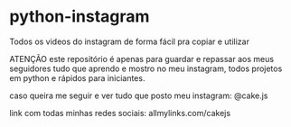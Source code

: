 # python-instagram
Todos os videos do instagram de forma fácil pra copiar e utilizar

ATENÇÃO este repositório é apenas para guardar e repassar aos meus seguidores tudo que aprendo e mostro no meu instagram, todos projetos em python e rápidos para iniciantes.

caso queira me seguir e ver tudo que posto meu instagram: @cake.js

link com todas minhas redes sociais: allmylinks.com/cakejs

